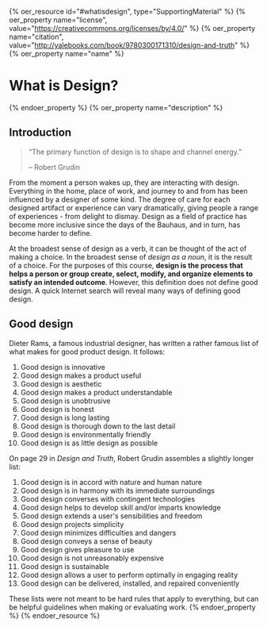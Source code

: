{% oer_resource id="#whatisdesign", type="SupportingMaterial"  %}
{% oer_property name="license", value="https://creativecommons.org/licenses/by/4.0/" %}
{% oer_property name="citation", value="http://yalebooks.com/book/9780300171310/design-and-truth" %}
{% oer_property name="name" %}
# What is Design?
{% endoer_property %}
{% oer_property name="description" %}
## Introduction

> “The primary function of design is to shape and channel energy.”
> 
>– Robert Grudin

From the moment a person wakes up, they are interacting with design. Everything in the home, place of work, and journey to and from has been influenced by a designer of some kind. The degree of care for each designed artifact or experience can vary dramatically, giving people a range of experiences - from delight to dismay. Design as a field of practice has become more inclusive since the days of the Bauhaus, and in turn, has become harder to define.

At the broadest sense of design as a verb, it can be thought of the act of making a choice. In the broadest sense of _design as a noun_, it is the result of a choice. For the purposes of this course, **design is the process that helps a person or group create, select, modify, and organize elements to satisfy an intended outcome**. However, this definition does not define good design. A quick Internet search will reveal many ways of defining good design.


## Good design

Dieter Rams, a famous industrial designer, has written a rather famous list of what makes for good product design. It follows:

1. Good design is innovative
2. Good design makes a product useful
3. Good design is aesthetic
4. Good design makes a product understandable
5. Good design is unobtrusive
6. Good design is honest
7. Good design is long lasting
8. Good design is thorough down to the last detail
9. Good design is environmentally friendly
10. Good design is as little design as possible

On page 29 in *Design and Truth*, Robert Grudin assembles a slightly longer list:

1. Good design is in accord with nature and human nature
2. Good design is in harmony with its immediate surroundings
3. Good design converses with contingent technologies
4. Good design helps to develop skill and/or imparts knowledge
5. Good design extends a user's sensibilities and freedom
6. Good design projects simplicity
7. Good design minimizes difficulties and dangers
8. Good design conveys a sense of beauty
9. Good design gives pleasure to use
10. Good design is not unreasonably expensive
11. Good design is sustainable
12. Good design allows a user to perform optimally in engaging reality
13. Good design can be delivered, installed, and repaired conveniently

These lists were not meant to be hard rules that apply to everything, but can be helpful guidelines when making or evaluating work. 
{% endoer_property %}
{% endoer_resource %}

